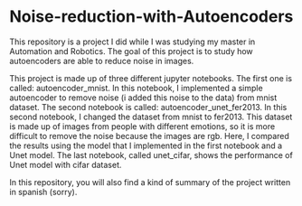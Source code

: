 # Noise-reduction-with-Autoencoders
This repository is a project I did while I was studying my master in Automation and Robotics. The goal of this project is to study how autoencoders are able to reduce noise in images.

This project is made up of three different jupyter notebooks. The first one is called: autoencoder_mnist. In this notebook, I implemented a simple autoencoder to remove noise (i added this noise to the data) from mnist dataset. The second notebook is called: autoencoder_unet_fer2013. In this second notebook, I changed the dataset from mnist to fer2013. This dataset is made up of images from people with different emotions, so it is more difficult to remove the noise because the images are rgb. Here, I compared the results using the model that I implemented in the first notebook and a Unet model. The last notebook, called unet_cifar, shows the performance of Unet model with cifar dataset.

In this repository, you will also find a kind of summary of the project written in spanish (sorry).
